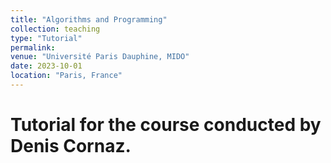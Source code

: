 ```yaml
---
title: "Algorithms and Programming"
collection: teaching
type: "Tutorial"
permalink: 
venue: "Université Paris Dauphine, MIDO"
date: 2023-10-01
location: "Paris, France"
---
```


Tutorial for the course conducted by Denis Cornaz.
======